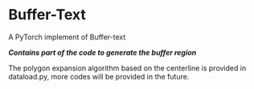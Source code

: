 # Buffer-Text
A PyTorch implement of Buffer-text

***Contains part of the code to generate the buffer region***

The polygon expansion algorithm based on the centerline is provided in dataload.py, more codes will be provided in the future.

